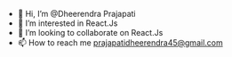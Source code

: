 - 👋 Hi, I’m @Dheerendra Prajapati
- 👀 I’m interested in React.Js 
- 💞️ I’m looking to collaborate on React.Js
- 📫 How to reach me prajapatidheerendra45@gmail.com
